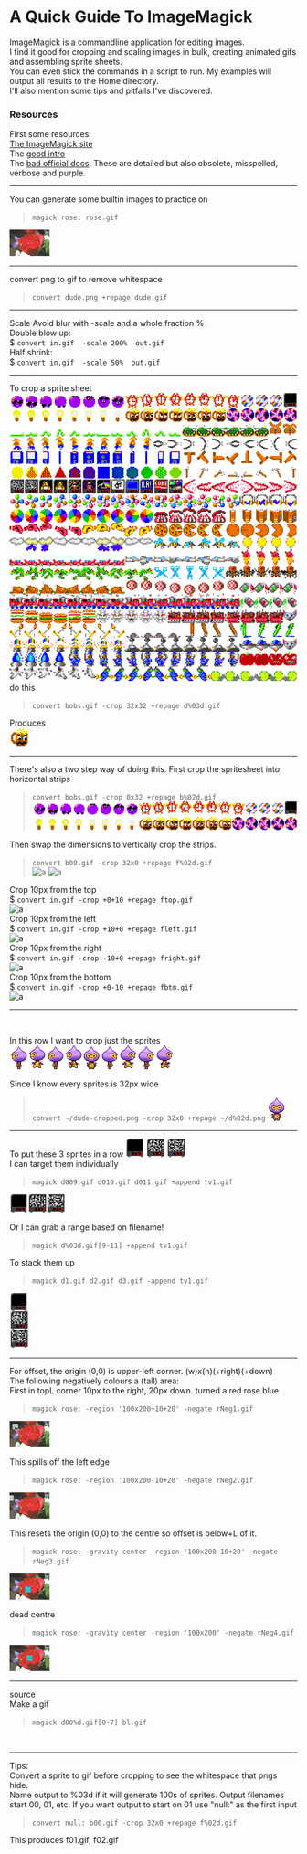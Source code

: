 # A Quick Guide To ImageMagick

ImageMagick is a commandline application for editing images.\
I find it good for cropping and scaling images in bulk, creating animated gifs and assembling sprite sheets.\
You can even stick the commands in a script to run. My examples will output all results to the Home directory.\
I'll also mention some tips and pitfalls I've discovered.  
### Resources
First some resources.\
[The ImageMagick site](http://www.imagemagick.org)\
The [good intro](http://www.imagemagick.org/script/command-line-processing.php)\
The [bad official docs](http://www.imagemagick.org/Usage/crop/#crop_tile). These are detailed but also obsolete, misspelled, verbose and purple.


---

You can generate some builtin images to practice on
>`magick rose: rose.gif`

![a](images/rose.gif)  

---

convert png to gif to remove whitespace  
> `convert dude.png +repage dude.gif`  

---

Scale
Avoid blur with -scale and a whole fraction %  
Double blow up:  
$ `convert in.gif  -scale 200%  out.gif`  
Half shrink:  
$ `convert in.gif  -scale 50%  out.gif`  


---

To crop a sprite sheet  
![a](/images/bobs.png)  
do this
> `convert bobs.gif -crop 32x32 +repage d%03d.gif`

Produces  
![a](images/c028.png)

---

There's also a two step way of doing this. First crop the spritesheet into horizontal strips  
> `convert bobs.gif -crop 0x32 +repage b%02d.gif`  
![a](images/b00.png)  
![a](images/b01.png)  

Then swap the dimensions to vertically crop the strips.  
> `convert b00.gif -crop 32x0 +repage f%02d.gif`  
![a](images/f01.gif) ![a](images/f02.gif)  

Crop 10px from the top  
$ `convert in.gif -crop +0+10 +repage ftop.gif`  
![a](images/ftop.gif)  
Crop 10px from the left  
$ `convert in.gif -crop +10+0 +repage fleft.gif`  
![a](images/fleft.gif)  
Crop 10px from the right  
$ `convert in.gif -crop -10+0 +repage fright.gif`  
![a](images/fright.gif)  
Crop 10px from the bottom  
$ `convert in.gif -crop +0-10 +repage fbtm.gif`  
![a](images/fbtm.gif)  

---

</br>


In this row I want to crop just the sprites
![a](images/dude.png)  

Since I know every sprites is 32px wide

> `convert ~/dude-cropped.png -crop 32x0 +repage ~/d%02d.png`
![a](images/d04.png)

---
To put these 3 sprites in a row
![a](images/d019.gif) ![a](images/d120.gif) ![a](images/d121.gif)  
I can target them individually
>`magick d009.gif d010.gif d011.gif +append tv1.gif`

![a](images/tv1.gif)

Or I can grab a range based on filename!

>`magick d%03d.gif[9-11] +append tv1.gif`

To stack them up
>`magick d1.gif d2.gif d3.gif -append tv1.gif`

![a](images/tv2.gif)

---


For offset, the origin (0,0) is upper-left corner. (w)x(h)(+right)(+down)  
The following negatively colours a (tall) area:  
First in topL corner 10px to the right, 20px down. turned a red rose blue
>`magick rose: -region '100x200+10+20' -negate rNeg1.gif`

![a](images/rNeg1.gif)

This spills off the left edge
>`magick rose: -region '100x200-10+20' -negate rNeg2.gif`

![a](images/rNeg2.gif)

This resets the origin (0,0) to the centre so offset is below+L of it.
>`magick rose: -gravity center -region '100x200-10+20' -negate rNeg3.gif`

![a](images/rNeg3.gif)

dead centre
>`magick rose: -gravity center -region '100x200' -negate rNeg4.gif`

![a](images/rNeg4.gif)

---

source  
Make a gif

> `magick d00%d.gif[0-7] bl.gif`

</br>

---

Tips:  
Convert a sprite to gif before cropping to see the whitespace that pngs hide.  
Name output to %03d if it will generate 100s of sprites.
Output filenames start 00, 01, etc. If you want output to start on 01 use "null:" as the first input  
> `convert null: b00.gif -crop 32x0 +repage f%02d.gif`

This produces f01.gif, f02.gif



